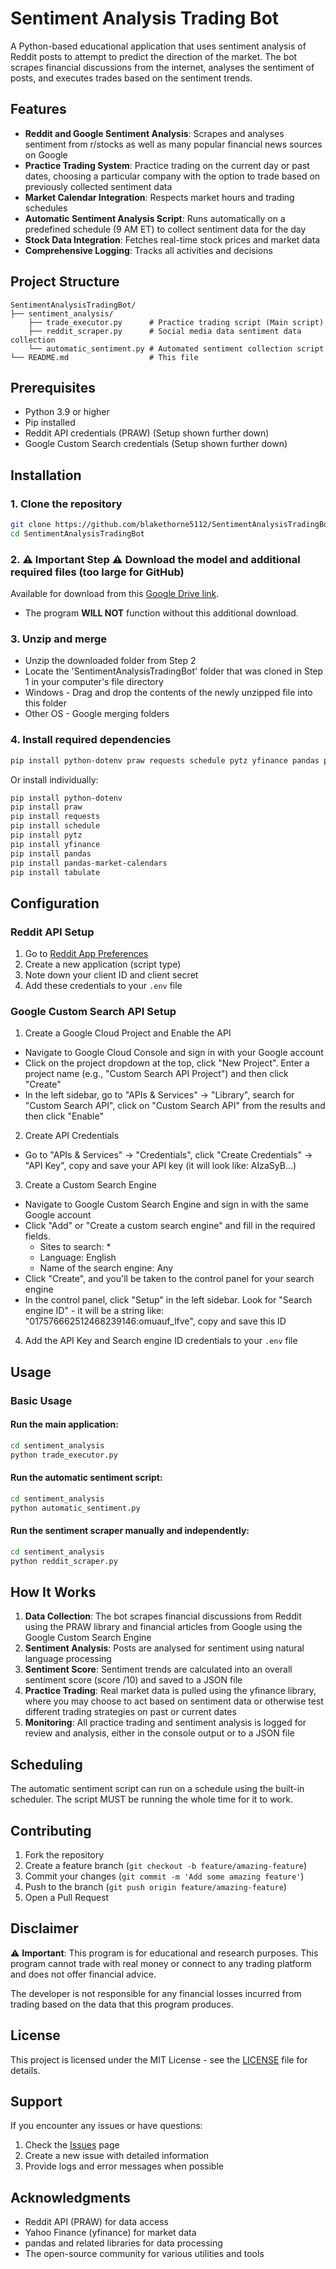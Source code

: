 # Sentiment Analysis Trading Bot

A Python-based educational application that uses sentiment analysis of Reddit posts to attempt to predict the direction of the market. The bot scrapes financial discussions from the internet, analyses the sentiment of posts, and executes trades based on the sentiment trends.

## Features

- **Reddit and Google Sentiment Analysis**: Scrapes and analyses sentiment from r/stocks as well as many popular financial news sources on Google
- **Practice Trading System**: Practice trading on the current day or past dates, choosing a particular company with the option to trade based on previously collected sentiment data
- **Market Calendar Integration**: Respects market hours and trading schedules
- **Automatic Sentiment Analysis Script**: Runs automatically on a predefined schedule (9 AM ET) to collect sentiment data for the day
- **Stock Data Integration**: Fetches real-time stock prices and market data
- **Comprehensive Logging**: Tracks all activities and decisions

## Project Structure

```
SentimentAnalysisTradingBot/
├── sentiment_analysis/
    ├── trade_executor.py      # Practice trading script (Main script)
    ├── reddit_scraper.py      # Social media data sentiment data collection
    └── automatic_sentiment.py # Automated sentiment collection script
└── README.md                  # This file
```

## Prerequisites

- Python 3.9 or higher
- Pip installed
- Reddit API credentials (PRAW) (Setup shown further down)
- Google Custom Search credentials (Setup shown further down)

## Installation

### 1. Clone the repository
```bash
git clone https://github.com/blakethorne5112/SentimentAnalysisTradingBot.git
cd SentimentAnalysisTradingBot
```

### 2. ⚠️ **Important Step** ⚠️ Download the model and additional required files (too large for GitHub)
Available for download from this [Google Drive link](https://drive.google.com/file/d/13Tj1ypK4i3gh-WWfkO3tCRx6IwXL5EYG/view?usp=sharing).
* The program **WILL NOT** function without this additional download.

### 3. Unzip and merge
* Unzip the downloaded folder from Step 2
* Locate the 'SentimentAnalysisTradingBot' folder that was cloned in Step 1 in your computer's file directory
* Windows - Drag and drop the contents of the newly unzipped file into this folder
* Other OS - Google merging folders

### 4. Install required dependencies
```bash
pip install python-dotenv praw requests schedule pytz yfinance pandas pandas-market-calendars tabulate
```

Or install individually:
```bash
pip install python-dotenv
pip install praw
pip install requests
pip install schedule
pip install pytz
pip install yfinance
pip install pandas
pip install pandas-market-calendars
pip install tabulate
```

## Configuration

### Reddit API Setup
1. Go to [Reddit App Preferences](https://www.reddit.com/prefs/apps)
2. Create a new application (script type)
3. Note down your client ID and client secret
4. Add these credentials to your `.env` file

### Google Custom Search API Setup
1. Create a Google Cloud Project and Enable the API
  * Navigate to Google Cloud Console and sign in with your Google account
  * Click on the project dropdown at the top, click "New Project". Enter a project name (e.g., "Custom Search API Project") and then click "Create"
  * In the left sidebar, go to "APIs & Services" → "Library", search for "Custom Search API", click on "Custom Search API" from the results and then click "Enable"
2. Create API Credentials
  * Go to "APIs & Services" → "Credentials", click "Create Credentials" → "API Key", copy and save your API key (it will look like: AIzaSyB...)
3. Create a Custom Search Engine
  * Navigate to Google Custom Search Engine and sign in with the same Google account
  * Click "Add" or "Create a custom search engine" and fill in the required fields.
    * Sites to search: *
    * Language: English
    * Name of the search engine: Any
  * Click "Create", and you'll be taken to the control panel for your search engine
  * In the control panel, click "Setup" in the left sidebar. Look for "Search engine ID" - it will be a string like: "017576662512468239146:omuauf_lfve", copy and save this ID
4. Add the API Key and Search engine ID credentials to your `.env` file

## Usage

### Basic Usage

#### Run the main application:
```bash
cd sentiment_analysis
python trade_executor.py
```

#### Run the automatic sentiment script:
```bash
cd sentiment_analysis
python automatic_sentiment.py
```

#### Run the sentiment scraper manually and independently:
```bash
cd sentiment_analysis
python reddit_scraper.py
```

## How It Works

1. **Data Collection**: The bot scrapes financial discussions from Reddit using the PRAW library and financial articles from Google using the Google Custom Search Engine
2. **Sentiment Analysis**: Posts are analysed for sentiment using natural language processing
3. **Sentiment Score**: Sentiment trends are calculated into an overall sentiment score (score /10) and saved to a JSON file
5. **Practice Trading**: Real market data is pulled using the yfinance library, where you may choose to act based on sentiment data or otherwise test different trading strategies on past or current dates
6. **Monitoring**: All practice trading and sentiment analysis is logged for review and analysis, either in the console output or to a JSON file

## Scheduling

The automatic sentiment script can run on a schedule using the built-in scheduler. The script MUST be running the whole time for it to work.

## Contributing

1. Fork the repository
2. Create a feature branch (`git checkout -b feature/amazing-feature`)
3. Commit your changes (`git commit -m 'Add some amazing feature'`)
4. Push to the branch (`git push origin feature/amazing-feature`)
5. Open a Pull Request

## Disclaimer

⚠️ **Important**: This program is for educational and research purposes. This program cannot trade with real money or connect to any trading platform and does not offer financial advice.

The developer is not responsible for any financial losses incurred from trading based on the data that this program produces.

## License

This project is licensed under the MIT License - see the [LICENSE](LICENSE) file for details.

## Support

If you encounter any issues or have questions:
1. Check the [Issues](https://github.com/blakethorne5112/SentimentAnalysisTradingBot/issues) page
2. Create a new issue with detailed information
3. Provide logs and error messages when possible

## Acknowledgments

- Reddit API (PRAW) for data access
- Yahoo Finance (yfinance) for market data
- pandas and related libraries for data processing
- The open-source community for various utilities and tools
